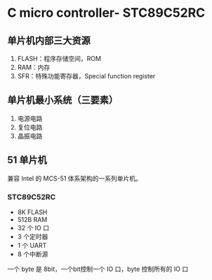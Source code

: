 # C micro controller- STC89C52RC

## 单片机内部三大资源

1. FLASH：程序存储空间，ROM
2. RAM：内存
3. SFR：特殊功能寄存器，Special function register

## 单片机最小系统（三要素）

1. 电源电路
2. 复位电路
3. 晶振电路

## 51 单片机

兼容 Intel 的 MCS-51 体系架构的一系列单片机。

### STC89C52RC

- 8K FLASH
- 512B RAM
- 32 个 IO 口
- 3 个定时器
- 1 个 UART
- 8 个中断源

一个 byte 是 8bit，一个bit控制一个 IO 口，byte 控制所有的 IO 口